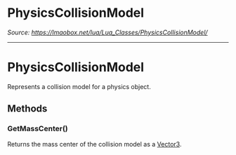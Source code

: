 # PhysicsCollisionModel

*Source: https://lmaobox.net/lua/Lua_Classes/PhysicsCollisionModel/*

---



# PhysicsCollisionModel


Represents a collision model for a physics object.


## Methods


### GetMassCenter()


Returns the mass center of the collision model as a [Vector3](../../Lua_Classes/Vector3).



